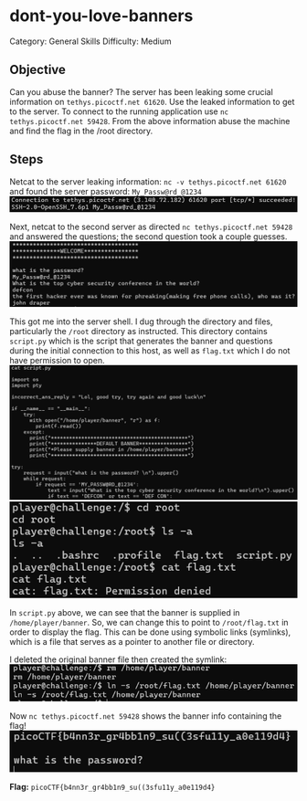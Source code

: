 # dont-you-love-banners

Category: General Skills
Difficulty: Medium

## Objective

Can you abuse the banner? The server has been leaking some crucial information on `tethys.picoctf.net 61620`. Use the leaked information to get to the server. To connect to the running application use `nc tethys.picoctf.net 59428`. From the above information abuse the machine and find the flag in the /root directory.

## Steps

Netcat to the server leaking information: `nc -v tethys.picoctf.net 61620` and found the server password: `My_Passw@rd_@1234`
![server1 banner](<server1banner.png>)

Next, netcat to the second server as directed `nc tethys.picoctf.net 59428` and answered the questions; the second question took a couple guesses.
![server2 banner](<server2.png>)

This got me into the server shell. I dug through the directory and files, particularly the `/root` directory as instructed. This directory contains `script.py` which is the script that generates the banner and questions during the initial connection to this host, as well as `flag.txt` which I do not have permission to open.
![script.py](<script.png>)
![root directory files](<root_directory.png>)

In `script.py` above, we can see that the banner is supplied in `/home/player/banner`. So, we can change this to point to `/root/flag.txt` in order to display the flag.
This can be done using symbolic links (symlinks), which is a file that serves as a pointer to another file or directory.

I deleted the original banner file then created the symlink:
![symlink](<symlink.png>)

Now `nc tethys.picoctf.net 59428` shows the banner info containing the flag!
![updated banner with flag](updated_banner.png)

**Flag:** ```picoCTF{b4nn3r_gr4bb1n9_su((3sfu11y_a0e119d4}```
